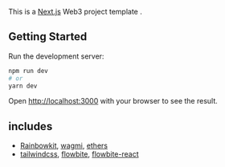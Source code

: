 This is a [Next.js](https://nextjs.org/) Web3 project template .

## Getting Started

Run the development server:

```bash
npm run dev
# or
yarn dev
```

Open [http://localhost:3000](http://localhost:3000) with your browser to see the result.

## includes

- [Rainbowkit](https://www.rainbowkit.com/docs/installation), [wagmi](https://wagmi.sh/), [ethers](https://docs.ethers.io/v5/)
- [tailwindcss](https://tailwindcss.com/docs/installation), [flowbite](https://flowbite.com/docs/getting-started/quickstart/), [flowbite-react](https://github.com/themesberg/flowbite-react#getting-started)
